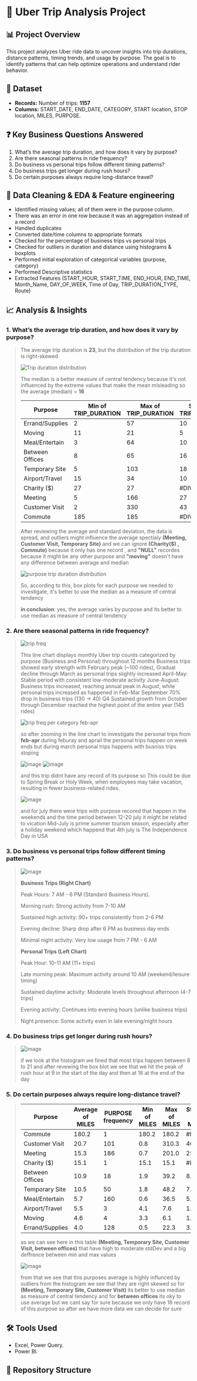# 🚗 Uber Trip Analysis Project

## 📊 Project Overview
This project analyzes Uber ride data to uncover insights into trip durations, distance patterns, timing trends, and usage by purpose. The goal is to identify patterns that can help optimize operations and understand rider behavior.

## 📁 Dataset
- **Records:** Number of trips: **1157**
- **Columns:** START_DATE, END_DATE, CATEGORY, START location, STOP location, MILES, PURPOSE.

## ❓ Key Business Questions Answered
1. What’s the average trip duration, and how does it vary by purpose?
2. Are there seasonal patterns in ride frequency?
3. Do business vs personal trips follow different timing patterns?
4. Do business trips get longer during rush hours?
5. Do certain purposes always require long-distance travel?

## 🧹 Data Cleaning & EDA & Feature engineering
- Identified missing values; all of them were in the purpose column.
- There was an error in one row because it was an aggregation instead of a record
- Handled duplicates
- Converted date/time columns to appropriate formats
- Checked for the percentage of business trips vs personal trips
- Checked for outliers in duration and distance using histograms & boxplots
- Performed initial exploration of categorical variables (purpose, category)
- Performed Descriptive statistics
- Extracted Features (START_HOUR, START_TIME, END_HOUR, END_TIME, Month_Name, DAY_OF_WEEK, Time of Day, TRIP_DURATION_TYPE, Route)

## 📈 Analysis & Insights
### 1. What’s the average trip duration, and how does it vary by purpose?
   > The average trip duration is **23**, but the distribution of the trip duration is right-skewed
   > 
   > ![Trip duration distribution](https://github.com/user-attachments/assets/128574bc-68e2-42d5-81e4-8d521bf763f8)
   > 
   > The median is a better measure of central tendency because it's not influenced by the extreme values that make the mean misleading
   > so the average (median) = **16**
   >
   > | Purpose | Min of TRIP_DURATION | Max of TRIP_DURATION | StdDev of TRIP_DURATION | Average of TRIP_DURATION | median |
   > |---------|---------------------|---------------------|------------------------|--------------------------|--------|
   > | Errand/Supplies | 2 | 57 | 10 | 13 | 10.00 |
   > | Moving | 11 | 21 | 5 | 15 | 14.00 |
   > | Meal/Entertain | 3 | 64 | 10 | 16 | 13.50 |
   > | Between Offices | 8 | 65 | 16 | 26 | 23.00 |
   > | Temporary Site | 5 | 103 | 18 | 26 | 20.00 |
   > | Airport/Travel | 15 | 34 | 10 | 26 | 29.00 |
   > | Charity ($) | 27 | 27 | #DIV/0! | 27 | 27.00 |
   > | Meeting | 5 | 166 | 27 | 30 | 22.00 |
   > | Customer Visit | 2 | 330 | 43 | 33 | 21.00 |
   > | Commute | 185 | 185 | #DIV/0! | 185 | - |
   >
   > After reviewing the average and standard deviation, the data is spread, and outliers might influence the average
   > spectialy **(Meeting, Customer Visit, Temporary Site)** and we can ignore **(Charity($) , Commute)** because it only has one record , and **"NULL"** recordes because it might be any other purpose
   > and **"moving"** doesn't have any difference between average and median
   >
   > ![purpose trip duration distribution](https://github.com/user-attachments/assets/47efe038-bff5-442e-833a-4e8cbb7a9aef)
   >
   > So, according to this, box plots for each purpose we needed to investigate, it's better to use the median as a measure of central tendency
   > 
   > **in conclusion**: yes, the average varies by purpose and its better to use median as measure of central tendency

### 2. Are there seasonal patterns in ride frequency?
   >![trip freq](https://github.com/user-attachments/assets/12e0055d-ac84-4b91-931d-f53d3cbdddab)
   >
   >This line chart displays monthly Uber trip counts categorized by purpose (Business and Personal) throughout 12 months
   >Business trips showed early strength with February peak (~100 rides), Gradual decline through March as personal trips slightly increased
   >April-May: Stable period with consistent low-moderate activity
   >June-August: Business trips increased, reaching annual peak in August, while personal trips increased as happened in Feb-Mar
   >September 70% drop in business trips (130 → 40)
   >Q4 Sustained growth from October through December reached the highest point of the entire year (145 rides)
   >
   >![trip freq per category feb-apr](https://github.com/user-attachments/assets/3d761bbd-bc9c-471b-aa65-8bf4f0a0027d)
   >
   >so after zooming in the line chart to investigate the personal trips from **feb-apr** during feburay and aprail the personal trips happen on week ends
   >but during march personal trips happens with busniss trips stoping
   >
   >![image](https://github.com/user-attachments/assets/dae5f267-a58d-4bcd-a47c-43baf6757677) ![image](https://github.com/user-attachments/assets/7b33a6dd-b174-4454-9dcb-ab881c78ee22)
   >
   >and this trip didnt have any record of its purpose so This could be due to Spring Break or Holy Week, when employees may take vacation, resulting in fewer business-related rides.
   >
   >![image](https://github.com/user-attachments/assets/3dbc242c-d0d5-4cf6-8ac7-fc1841cff567)
   >
   >and for july there were trips with purpose recored that happen in the weekends and the time period between 12-20 july
   >it might be related to vication Mid-July is prime summer tourism season, especially after a holiday weekend which happend that 4th july is The Independence Day in USA
   >
### 3. Do business vs personal trips follow different timing patterns?
   >
>![image](https://github.com/user-attachments/assets/6f426cae-09a0-45e0-a3cf-521e6ba02aac)
>
>**Business Trips (Right Chart)**
>
>Peak Hours: 7 AM - 6 PM (Standard Business Hours).
>
>Morning rush: Strong activity from 7-10 AM
>
>Sustained high activity: 90+ trips consistently from 2-6 PM
>
>Evening decline: Sharp drop after 6 PM as business day ends
>
>Minimal night activity: Very low usage from 7 PM - 6 AM
>
>**Personal Trips (Left Chart)**
>
>Peak Hour: 10-11 AM (11+ trips)
>
>Late morning peak: Maximum activity around 10 AM (weekend/leisure timing)
>
>Sustained daytime activity: Moderate levels throughout afternoon (4-7 trips)
>
>Evening activity: Continues into evening hours (unlike business trips)
>
>Night presence: Some activity even in late evening/night hours
>

### 4. Do business trips get longer during rush hours?
>
>![image](https://github.com/user-attachments/assets/98c0def6-fb0c-4187-b495-d8d3d79e8663)
>
>if we look at the histogram we fined that most trips happen between 8 to 21 and after revewing the box blot
>we see that we hit the peak of rush hour at 9 in the start of the day and then at 16 at the end of the day
>

### 5. Do certain purposes always require long-distance travel?
>
>| Purpose | Average of MILES | PURPOSE frequency | Min of MILES | Max of MILES | StdDev of MILES |
>|---------|------------------|-------------------|--------------|--------------|-----------------|
>| Commute | 180.2 | 1 | 180.2 | 180.2 | #DIV/0! |
>| Customer Visit | 20.7 | 101 | 0.8 | 310.3 | 40.6 |
>| Meeting | 15.3 | 186 | 0.7 | 201.0 | 25.2 |
>| Charity ($) | 15.1 | 1 | 15.1 | 15.1 | #DIV/0! |
>| Between Offices | 10.9 | 18 | 1.9 | 39.2 | 8.5 |
>| Temporary Site | 10.5 | 50 | 1.8 | 48.2 | 7.8 |
>| Meal/Entertain | 5.7 | 160 | 0.6 | 36.5 | 5.0 |
>| Airport/Travel | 5.5 | 3 | 4.1 | 7.6 | 1.9 |
>| Moving | 4.6 | 4 | 3.3 | 6.1 | 1.2 |
>| Errand/Supplies | 4.0 | 128 | 0.5 | 22.3 | 3.5 |
>
>as we can see here in this table **(Meeting, Temporary Site, Customer Visit, between offices)**
>that have high to moderate stdDev and a big deffrence between min and max values
>
>![image](https://github.com/user-attachments/assets/36b6dd88-6c82-4a7c-8fb9-06178f99f1cf)
>
>from that we see that this purposes average is highly influnced by outliers from the histogram we see that they are
>right skewed so for **(Meeting, Temporary Site, Customer Visit)** its better to use median as measure of central tendency
>and for **between offices** its oky to use average but we cant say for sure because we only have 18 record of this purpose
>so after we have more data we can decide for sure



## 🛠️ Tools Used
- Excel, Power Query.
- Power BI.

## 📂 Repository Structure

